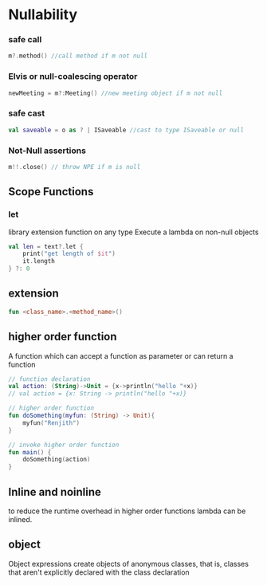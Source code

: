 # Nullability
### safe call
```kotlin
m?.method() //call method if m not null
```
### Elvis or null-coalescing operator
```kotlin
newMeeting = m?:Meeting() //new meeting object if m not null
```
### safe cast
```kotlin
val saveable = o as ? | ISaveable //cast to type ISaveable or null
```
### Not-Null assertions
```kotlin
m!!.close() // throw NPE if m is null
```
## Scope Functions
### let
library extension function on any type
Execute a lambda on non-null objects
```kotlin
val len = text?.let {
    print("get length of $it")
    it.length
} ?: 0
```

## extension

```kotlin
fun <class_name>.<method_name>()  
```


## higher order function
A function which can accept a function as parameter or can return a function

```kotlin
// function declaration
val action: (String)->Unit = {x->println("hello "+x)}
// val action = {x: String -> println("hello "+x)}

// higher order function
fun doSomething(myfun: (String) -> Unit){
    myfun("Renjith")
}

// invoke higher order function 
fun main() {
    doSomething(action)
}
```

## Inline and noinline
to reduce the runtime overhead in higher order functions lambda can be inlined.

## object
Object expressions create objects of anonymous classes, that is, classes that aren't explicitly declared with the class declaration

